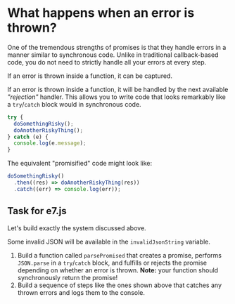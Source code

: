 # What happens when an error is thrown?

One of the tremendous strengths of promises is that they handle errors in a
manner similar to synchronous code. Unlike in traditional callback-based code,
you do not need to strictly handle all your errors at every step.

If an error is thrown inside a function, it can be captured.

If an error is thrown inside a function, it will be handled by the next
available _"rejection"_ handler. This allows you to write code that looks
remarkably like a `try`/`catch` block would in synchronous code.

```js
try {
  doSomethingRisky();
  doAnotherRiskyThing();
} catch (e) {
  console.log(e.message);
}
```

The equivalent "promisified" code might look like:

```js
doSomethingRisky()
  .then((res) => doAnotherRiskyThing(res))
  .catch((err) => console.log(err));
```

## Task for e7.js

Let's build exactly the system discussed above.

Some invalid JSON will be available in the `invalidJsonString` variable.

1. Build a function called `parsePromised` that creates a promise,
   performs `JSON.parse` in a `try`/`catch` block, and fulfills or rejects
   the promise depending on whether an error is thrown.
   **Note:** your function should synchronously return the promise!
2. Build a sequence of steps like the ones shown above that catches
   any thrown errors and logs them to the console.
